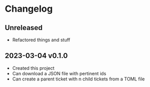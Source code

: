 # Changelog

## Unreleased

- Refactored things and stuff

## 2023-03-04 v0.1.0

- Created this project
- Can download a JSON file with pertinent ids
- Can create a parent ticket with n child tickets from a TOML file
